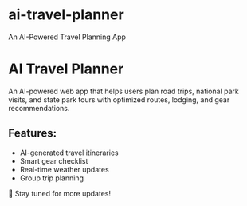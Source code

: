 # ai-travel-planner
An AI-Powered Travel Planning App
# AI Travel Planner
An AI-powered web app that helps users plan road trips, national park visits, and state park tours with optimized routes, lodging, and gear recommendations.

## Features:
- AI-generated travel itineraries
- Smart gear checklist
- Real-time weather updates
- Group trip planning

🚀 Stay tuned for more updates!
